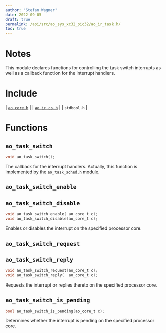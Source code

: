 ```yaml
---
author: "Stefan Wagner"
date: 2022-09-05
draft: true
permalink: /api/src/ao_sys_xc32_pic32/ao_ir_task.h/
toc: true
---
```


# Notes

This module declares functions for controlling the task switch interrupts as well as a callback function for the interrupt handlers.

# Include

| [`ao_core.h`](ao_core.h.md) |
| [`ao_ir_cs.h`](ao_ir_cs.h.md) |
| `stdbool.h` |

# Functions

## `ao_task_switch`

```c
void ao_task_switch();
```

The callback for the interrupt handlers. Actually, this function is implemented by the [`ao_task_sched.h`](../ao_sys/ao_task_sched.h.md) module.

## `ao_task_switch_enable`
## `ao_task_switch_disable`

```c
void ao_task_switch_enable( ao_core_t c);
void ao_task_switch_disable(ao_core_t c);
```

Enables or disables the interrupt on the specified processor core.

## `ao_task_switch_request`
## `ao_task_switch_reply`

```c
void ao_task_switch_request(ao_core_t c);
void ao_task_switch_reply(  ao_core_t c);
```

Requests the interrupt or replies thereto on the specified processor core.

## `ao_task_switch_is_pending`

```c
bool ao_task_switch_is_pending(ao_core_t c);
```

Determines whether the interrupt is pending on the specified processor core.
